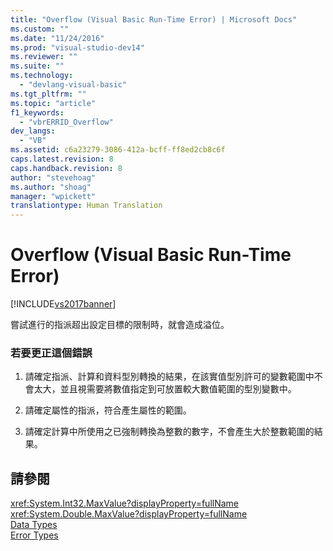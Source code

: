 ```yaml
---
title: "Overflow (Visual Basic Run-Time Error) | Microsoft Docs"
ms.custom: ""
ms.date: "11/24/2016"
ms.prod: "visual-studio-dev14"
ms.reviewer: ""
ms.suite: ""
ms.technology: 
  - "devlang-visual-basic"
ms.tgt_pltfrm: ""
ms.topic: "article"
f1_keywords: 
  - "vbrERRID_Overflow"
dev_langs: 
  - "VB"
ms.assetid: c6a23279-3086-412a-bcff-ff8ed2cb8c6f
caps.latest.revision: 8
caps.handback.revision: 8
author: "stevehoag"
ms.author: "shoag"
manager: "wpickett"
translationtype: Human Translation
---
```

# Overflow (Visual Basic Run-Time Error)
[!INCLUDE[vs2017banner](../../../csharp/includes/vs2017banner.md)]

嘗試進行的指派超出設定目標的限制時，就會造成溢位。  
  
### 若要更正這個錯誤  
  
1.  請確定指派、計算和資料型別轉換的結果，在該實值型別許可的變數範圍中不會太大，並且視需要將數值指定到可放置較大數值範圍的型別變數中。  
  
2.  請確定屬性的指派，符合產生屬性的範圍。  
  
3.  請確定計算中所使用之已強制轉換為整數的數字，不會產生大於整數範圍的結果。  
  
## 請參閱  
 <xref:System.Int32.MaxValue?displayProperty=fullName>   
 <xref:System.Double.MaxValue?displayProperty=fullName>   
 [Data Types](../../../visual-basic/language-reference/data-types/data-type-summary.md)   
 [Error Types](../../../visual-basic/programming-guide/language-features/error-types.md)